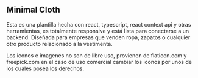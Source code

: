 ## Minimal Cloth

Esta es una plantilla hecha con react, typescript, react context api y otras herramientas, es totalmente responsive y está lista para conectarse a un backend. 
Diseñada para empresas que venden ropa, zapatos o cualquier otro producto relacionado a la vestimenta.

Los iconos e imagenes no son de libre uso, provienen de flaticon.com y freepick.com en el caso de uso comercial cambiar los iconos por unos de los cuales posea los derechos.